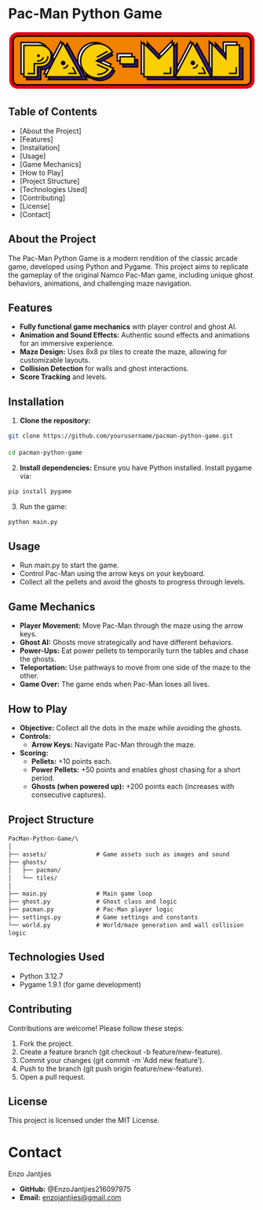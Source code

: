 # Pac-Man Python Game


![d5z4y44-5a033ac4-452f-4518-bab5-61adb388a320.png](assets%2Fd5z4y44-5a033ac4-452f-4518-bab5-61adb388a320.png)

##  Table of Contents

  -  [About the Project]
  -  [Features]
  -  [Installation]
  -  [Usage]
  -  [Game Mechanics]
  -  [How to Play]
  -  [Project Structure]
  -  [Technologies Used]
  -  [Contributing]
  -  [License]
  -  [Contact]


## About the Project

The Pac-Man Python Game is a modern rendition of the classic arcade game, developed using Python and Pygame. This project aims to replicate the gameplay of the original Namco Pac-Man game, including unique ghost behaviors, animations, and challenging maze navigation.


## Features

- <b>Fully functional game mechanics</b> with player control and ghost AI.
- <b>Animation and Sound Effects:</b> Authentic sound effects and animations for an immersive experience.
- <b>Maze Design:</b> Uses 8x8 px tiles to create the maze, allowing for customizable layouts.
- <b>Collision Detection</b> for walls and ghost interactions.
- <b>Score Tracking</b> and levels.


## Installation

   1. <b>Clone the repository:</b>

```bash
git clone https://github.com/yourusername/pacman-python-game.git
 
cd pacman-python-game
```

  2. <b>Install dependencies:</b> Ensure you have Python installed. Install pygame via:

```bash
pip install pygame
```

3.  Run the game:
```bash
python main.py
````


## Usage

- Run main.py to start the game.
- Control Pac-Man using the arrow keys on your keyboard.
- Collect all the pellets and avoid the ghosts to progress through levels.


## Game Mechanics

- <b>Player Movement:</b> Move Pac-Man through the maze using the arrow keys.
- <b>Ghost AI:</b> Ghosts move strategically and have different behaviors. 
- <b>Power-Ups:</b> Eat power pellets to temporarily turn the tables and chase the ghosts.
- <b>Teleportation:</b> Use pathways to move from one side of the maze to the other. 
- <b>Game Over:</b> The game ends when Pac-Man loses all lives.


## How to Play

- <b>Objective:</b> Collect all the dots in the maze while avoiding the ghosts.
- <b>Controls:</b>
  - <b>Arrow Keys:</b> Navigate Pac-Man through the maze.
- <b>Scoring:</b>
  - <b>Pellets:</b> +10 points each.
  - <b>Power Pellets:</b> +50 points and enables ghost chasing for a short period.
  - <b>Ghosts (when powered up):</b> +200 points each (increases with consecutive captures).


## Project Structure

```
PacMan-Python-Game/\
│
├── assets/              # Game assets such as images and sound
├── ghosts/ 
│   ├── pacman/ 
│   └── tiles/ 
│ 
├── main.py              # Main game loop 
├── ghost.py             # Ghost class and logic 
├── pacman.py            # Pac-Man player logic 
├── settings.py          # Game settings and constants
└── world.py             # World/maze generation and wall collision logic
```


## Technologies Used

- Python 3.12.7
- Pygame 1.9.1  (for game development)


## Contributing

Contributions are welcome! Please follow these steps:

1. Fork the project.
2. Create a feature branch (git checkout -b feature/new-feature).
3. Commit your changes (git commit -m 'Add new feature').
4. Push to the branch (git push origin feature/new-feature).
5. Open a pull request.


## License

This project is licensed under the MIT License.


# Contact

Enzo Jantjies

- <b>GitHub:</b> @EnzoJantjies216097975
- <b>Email:</b> enzojantjies@gmail.com
